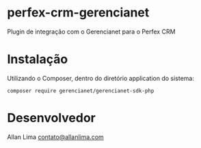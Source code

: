 # perfex-crm-gerencianet
Plugin de integração com o Gerencianet para o Perfex CRM

# Instalação
Utilizando o Composer, dentro do diretório application do sistema:
```
composer require gerencianet/gerencianet-sdk-php
```

# Desenvolvedor
Allan Lima
<contato@allanlima.com>
